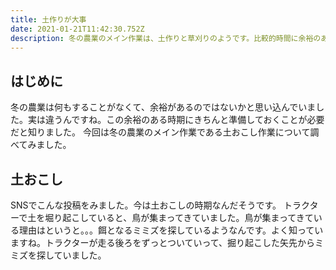 ```yaml
---
title: 土作りが大事
date: 2021-01-21T11:42:30.752Z
description: 冬の農業のメイン作業は、土作りと草刈りのようです。比較的時間に余裕のある今の時期に土を耕して土おこしをするようですが、どんな作業を行うかについて調べてみました。
---
```

## はじめに

冬の農業は何もすることがなくて、余裕があるのではないかと思い込んでいました。実は違うんですね。この余裕のある時期にきちんと準備しておくことが必要だと知りました。
今回は冬の農業のメイン作業である土おこし作業について調べてみました。

## 土おこし

SNSでこんな投稿をみました。今は土おこしの時期なんだそうです。
トラクターで土を堀り起こしていると、鳥が集まってきていました。鳥が集まってきている理由はというと。。。餌となるミミズを探しているようなんです。よく知っていますね。トラクターが走る後ろをずっとついていって、掘り起こした矢先からミミズを探していました。